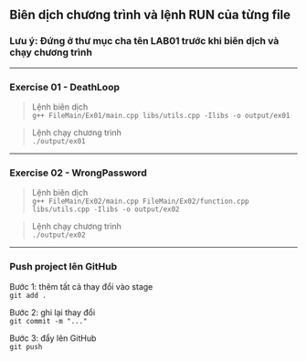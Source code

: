 ## Biên dịch chương trình và lệnh RUN của từng file
### Lưu ý: Đứng ở thư mục cha tên LAB01 trước khi biên dịch và chạy chương trình
---
### Exercise 01 - DeathLoop

> Lệnh biên dịch  
`g++ FileMain/Ex01/main.cpp libs/utils.cpp -Ilibs -o output/ex01`  
  
> Lệnh chạy chương trình  
`./output/ex01`

---
### Exercise 02 - WrongPassword

> Lệnh biên dịch  
`g++ FileMain/Ex02/main.cpp FileMain/Ex02/function.cpp libs/utils.cpp -Ilibs -o output/ex02`  
  
> Lệnh chạy chương trình  
`./output/ex02`

---

### Push project lên GitHub
Bước 1: thêm tất cả thay đổi vào stage  
`git add .`   

Bước 2: ghi lại thay đổi  
`git commit -m "..."`

Bước 3: đẩy lên GitHub  
`git push`  